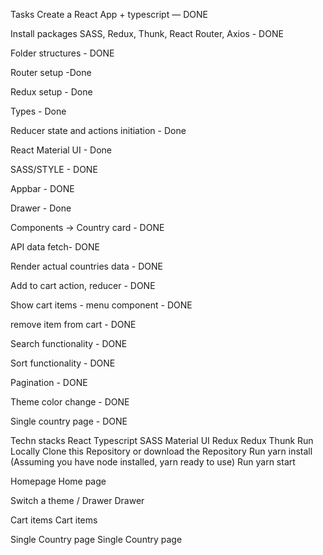 Tasks
Create a React App + typescript — DONE

Install packages SASS, Redux, Thunk, React Router, Axios - DONE

Folder structures - DONE

Router setup -Done

Redux setup - Done

Types - Done

Reducer state and actions initiation - Done

React Material UI - Done

SASS/STYLE - DONE

Appbar - DONE

Drawer - Done

Components -> Country card - DONE

API data fetch- DONE

Render actual countries data - DONE

Add to cart action, reducer - DONE

Show cart items - menu component - DONE

remove item from cart - DONE

Search functionality - DONE

Sort functionality - DONE

Pagination - DONE

Theme color change - DONE

Single country page - DONE

Techn stacks
React Typescript
SASS
Material UI
Redux
Redux Thunk
Run Locally
Clone this Repository or download the Repository
Run yarn install (Assuming you have node installed, yarn ready to use)
Run yarn start

Homepage
Home page

Switch a theme / Drawer
Drawer

Cart items
Cart items

Single Country page
Single Country page
